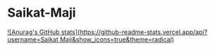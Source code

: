 # Saikat-Maji

[![Anurag's GitHub stats](https://github-readme-stats.vercel.app/api?username=Saikat Maji&show_icons=true&theme=radical)](https://github.com/anuraghazra/github-readme-stats)
